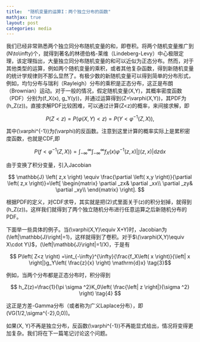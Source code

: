 ```yaml
---
title:  "随机变量的运算I：两个独立分布的函数"
mathjax: true
layout: post
categories: media
---
```


我们已经非常熟悉两个独立同分布随机变量的和，即卷积。将两个随机变量推广到\(N\to\infty\)个，就得到著名的林德伯格-莱维（Lindeberg-Levy）中心极限定理，该定理指出，大量独立同分布随机变量的和可以近似为正态分布。然而，对于其他类型的运算，例如两个随机变量的乘积，或者其他复杂函数，得到新随机变量的统计学规律则不那么显然了。有极少数的新随机变量可以得到简单的分布形式，例如，均匀分布与瑞利（Rayleigh）分布的乘积是正态分布，这正是布朗（Brownian）运动。对于一般的情况，假定随机变量\(X,Y\)，其概率密度函数（PDF）分别为\(f_X(x), g_Y(y)\)，并通过运算得到\(Z=\varphi(X,Y)\)，其PDF为\(h_Z(z)\)。直接求解PDF比较困难，可以通过计算\(Z<z\)的概率，来间接求解，即

$$ P(Z<z) = P(\varphi(X,Y)<z) = P(Y<\varphi^{-1}(Z,X)), \tag{1} $$


其中\(\varphi^{-1}\)为\(\varphi\)的反函数。注意到这里计算的概率实际上是累积密度函数，也就是CDF,即

$$P(f<\varphi^{-1}(Z,X))=\int_{-\infty}^{\infty}\int_{-\infty}^{\infty} f_X(x)\varphi^{-1}(z,x)\left|\mathbb{J}(z,x)\right| \mathrm{d}z\mathrm{d}x \tag{2}$$

由于变换了积分变量，引入Jacobian

$$ \mathbb{J} \left( z,x \right) \equiv \frac{\partial \left( x,y \right)}{\partial \left( z,x \right)}=\left[ \begin{matrix}
	\partial _zx&		\partial _xx\\
	\partial _zy&		\partial _xy\\
\end{matrix} \right].  $$

根据PDF的定义，对CDF求导，其实就是把(2)式里面关于\(z\)的积分划掉，就得到\(h_Z(z)\)。这样我们就得到了两个独立随机分布进行任意运算之后新随机分布的PDF。


下面举一些具体的例子。当\(\varphi(X,Y)\equiv X+Y\)时，Jacobian为\(\left|\mathbb{J}\right|=1\)，这样就得到了卷积。对于$\(\varphi(X,Y)\equiv X\cdot Y\)$，\(\left|\mathbb{J}\right|=1/X\)，于是有

$$ P\left( Z<z \right) =\int_{-\infty}^{\infty}{\frac{f_X\left( x \right)}{\left| x \right|}g_Y\left( \frac{z}{x} \right) \mathrm{d}x} \tag{3}$$

例如，当两个分布都是正态分布时，积分得到

$$ h_Z(z)=\frac{1}{\pi \sigma ^2}K_0\left( \frac{\left| z \right|}{\sigma ^2} \right) \tag{4} $$

这正是方差-Gamma分布（或者称为广义Laplace分布），即\(VG(1/2,\sigma^{-2},0,0)\)。

如果\(X, Y\)不再是独立分布，反函数\(\varphi^{-1}\)不再能显式给出，情况将变得更加复杂。我们将在下一篇笔记讨论这个问题。
